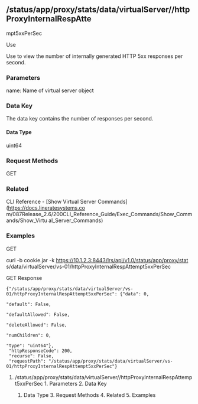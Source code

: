 ## /status/app/proxy/stats/data/virtualServer/<name>/httpProxyInternalRespAtte
mpt5xxPerSec

Use

Use to view the number of internally generated HTTP 5xx responses per second.

### Parameters

name: Name of virtual server object

### Data Key

The data key contains the number of responses per second.

#### Data Type

uint64

### Request Methods

GET

### Related

CLI Reference - [Show Virtual Server Commands](https://docs.lineratesystems.co
m/087Release_2.6/200CLI_Reference_Guide/Exec_Commands/Show_Commands/Show_Virtu
al_Server_Commands)

### Examples

GET

curl -b cookie.jar -k https://10.1.2.3:8443/lrs/api/v1.0/status/app/proxy/stat
s/data/virtualServer/vs-01/httpProxyInternalRespAttempt5xxPerSec

GET Response

    
    
    {"/status/app/proxy/stats/data/virtualServer/vs-01/httpProxyInternalRespAttempt5xxPerSec": {"data": 0,
                                                                                              "default": False,
                                                                                              "defaultAllowed": False,
                                                                                              "deleteAllowed": False,
                                                                                              "numChildren": 0,
                                                                                              "type": "uint64"},
     "httpResponseCode": 200,
     "recurse": False,
     "requestPath": "/status/app/proxy/stats/data/virtualServer/vs-01/httpProxyInternalRespAttempt5xxPerSec"}
    

  1. /status/app/proxy/stats/data/virtualServer/<name>/httpProxyInternalRespAttempt5xxPerSec
    1. Parameters
    2. Data Key
      1. Data Type
    3. Request Methods
    4. Related
    5. Examples


